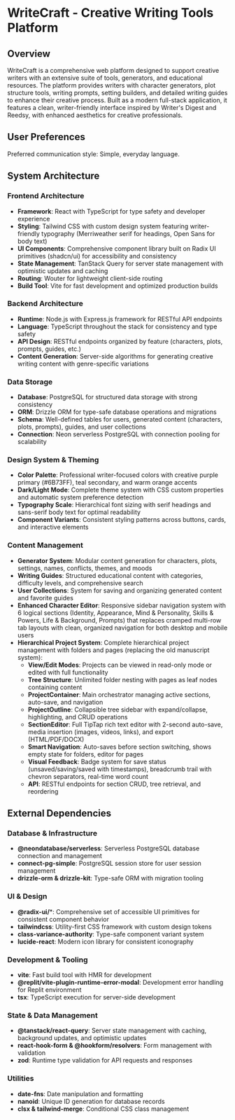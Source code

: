# WriteCraft - Creative Writing Tools Platform

## Overview

WriteCraft is a comprehensive web platform designed to support creative writers with an extensive suite of tools, generators, and educational resources. The platform provides writers with character generators, plot structure tools, writing prompts, setting builders, and detailed writing guides to enhance their creative process. Built as a modern full-stack application, it features a clean, writer-friendly interface inspired by Writer's Digest and Reedsy, with enhanced aesthetics for creative professionals.

## User Preferences

Preferred communication style: Simple, everyday language.

## System Architecture

### Frontend Architecture
- **Framework**: React with TypeScript for type safety and developer experience
- **Styling**: Tailwind CSS with custom design system featuring writer-friendly typography (Merriweather serif for headings, Open Sans for body text)
- **UI Components**: Comprehensive component library built on Radix UI primitives (shadcn/ui) for accessibility and consistency
- **State Management**: TanStack Query for server state management with optimistic updates and caching
- **Routing**: Wouter for lightweight client-side routing
- **Build Tool**: Vite for fast development and optimized production builds

### Backend Architecture
- **Runtime**: Node.js with Express.js framework for RESTful API endpoints
- **Language**: TypeScript throughout the stack for consistency and type safety
- **API Design**: RESTful endpoints organized by feature (characters, plots, prompts, guides, etc.)
- **Content Generation**: Server-side algorithms for generating creative writing content with genre-specific variations

### Data Storage
- **Database**: PostgreSQL for structured data storage with strong consistency
- **ORM**: Drizzle ORM for type-safe database operations and migrations
- **Schema**: Well-defined tables for users, generated content (characters, plots, prompts), guides, and user collections
- **Connection**: Neon serverless PostgreSQL with connection pooling for scalability

### Design System & Theming
- **Color Palette**: Professional writer-focused colors with creative purple primary (#6B73FF), teal secondary, and warm orange accents
- **Dark/Light Mode**: Complete theme system with CSS custom properties and automatic system preference detection
- **Typography Scale**: Hierarchical font sizing with serif headings and sans-serif body text for optimal readability
- **Component Variants**: Consistent styling patterns across buttons, cards, and interactive elements

### Content Management
- **Generator System**: Modular content generation for characters, plots, settings, names, conflicts, themes, and moods
- **Writing Guides**: Structured educational content with categories, difficulty levels, and comprehensive search
- **User Collections**: System for saving and organizing generated content and favorite guides
- **Enhanced Character Editor**: Responsive sidebar navigation system with 6 logical sections (Identity, Appearance, Mind & Personality, Skills & Powers, Life & Background, Prompts) that replaces cramped multi-row tab layouts with clean, organized navigation for both desktop and mobile users
- **Hierarchical Project System**: Complete hierarchical project management with folders and pages (replacing the old manuscript system):
  - **View/Edit Modes**: Projects can be viewed in read-only mode or edited with full functionality
  - **Tree Structure**: Unlimited folder nesting with pages as leaf nodes containing content
  - **ProjectContainer**: Main orchestrator managing active sections, auto-save, and navigation
  - **ProjectOutline**: Collapsible tree sidebar with expand/collapse, highlighting, and CRUD operations
  - **SectionEditor**: Full TipTap rich text editor with 2-second auto-save, media insertion (images, videos, links), and export (HTML/PDF/DOCX)
  - **Smart Navigation**: Auto-saves before section switching, shows empty state for folders, editor for pages
  - **Visual Feedback**: Badge system for save status (unsaved/saving/saved with timestamps), breadcrumb trail with chevron separators, real-time word count
  - **API**: RESTful endpoints for section CRUD, tree retrieval, and reordering

## External Dependencies

### Database & Infrastructure
- **@neondatabase/serverless**: Serverless PostgreSQL database connection and management
- **connect-pg-simple**: PostgreSQL session store for user session management
- **drizzle-orm & drizzle-kit**: Type-safe ORM with migration tooling

### UI & Design
- **@radix-ui/***: Comprehensive set of accessible UI primitives for consistent component behavior
- **tailwindcss**: Utility-first CSS framework with custom design tokens
- **class-variance-authority**: Type-safe component variant system
- **lucide-react**: Modern icon library for consistent iconography

### Development & Tooling
- **vite**: Fast build tool with HMR for development
- **@replit/vite-plugin-runtime-error-modal**: Development error handling for Replit environment
- **tsx**: TypeScript execution for server-side development

### State & Data Management
- **@tanstack/react-query**: Server state management with caching, background updates, and optimistic updates
- **react-hook-form & @hookform/resolvers**: Form management with validation
- **zod**: Runtime type validation for API requests and responses

### Utilities
- **date-fns**: Date manipulation and formatting
- **nanoid**: Unique ID generation for database records
- **clsx & tailwind-merge**: Conditional CSS class management